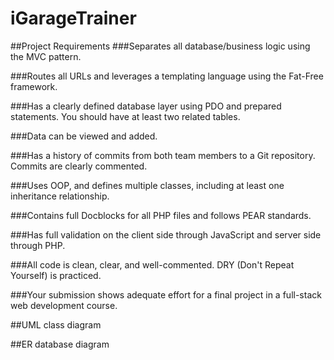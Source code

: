 # iGarageTrainer
##Project Requirements
###Separates all database/business logic using the MVC pattern.

###Routes all URLs and leverages a templating language using the Fat-Free framework.

###Has a clearly defined database layer using PDO and prepared statements. You should have at least two related tables.

###Data can be viewed and added.

###Has a history of commits from both team members to a Git repository. Commits are clearly commented.

###Uses OOP, and defines multiple classes, including at least one inheritance relationship.

###Contains full Docblocks for all PHP files and follows PEAR standards.

###Has full validation on the client side through JavaScript and server side through PHP.

###All code is clean, clear, and well-commented. DRY (Don't Repeat Yourself) is practiced.

###Your submission shows adequate effort for a final project in a full-stack web development course.

##UML class diagram

##ER database diagram


